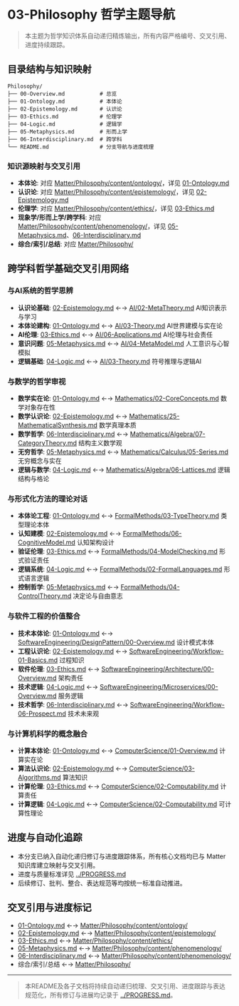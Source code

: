 # 03-Philosophy 哲学主题导航

> 本主题为哲学知识体系自动递归精炼输出，所有内容严格编号、交叉引用、进度持续跟踪。

## 目录结构与知识映射

```tree
Philosophy/
├── 00-Overview.md           # 总览
├── 01-Ontology.md           # 本体论
├── 02-Epistemology.md       # 认识论
├── 03-Ethics.md             # 伦理学
├── 04-Logic.md              # 逻辑学
├── 05-Metaphysics.md        # 形而上学
├── 06-Interdisciplinary.md  # 跨学科
└── README.md                # 分支导航与进度梳理
```

### 知识源映射与交叉引用

- **本体论**: 对应 [Matter/Philosophy/content/ontology/](../../Matter/Philosophy/content/ontology/)，详见 [01-Ontology.md](01-Ontology.md)
- **认识论**: 对应 [Matter/Philosophy/content/epistemology/](../../Matter/Philosophy/content/epistemology/)，详见 [02-Epistemology.md](02-Epistemology.md)
- **伦理学**: 对应 [Matter/Philosophy/content/ethics/](../../Matter/Philosophy/content/ethics/)，详见 [03-Ethics.md](03-Ethics.md)
- **现象学/形而上学/跨学科**: 对应 [Matter/Philosophy/content/phenomenology/](../../Matter/Philosophy/content/phenomenology/)，详见 [05-Metaphysics.md](05-Metaphysics.md)、[06-Interdisciplinary.md](06-Interdisciplinary.md)
- **综合/索引/总结**: 对应 [Matter/Philosophy/](../../Matter/Philosophy/)

## 跨学科哲学基础交叉引用网络

### 与AI系统的哲学思辨

- **认识论基础**: [02-Epistemology.md](02-Epistemology.md) ←→ [AI/02-MetaTheory.md](../AI/02-MetaTheory.md) AI知识表示与学习
- **本体论建构**: [01-Ontology.md](01-Ontology.md) ←→ [AI/03-Theory.md](../AI/03-Theory.md) AI世界建模与实在论
- **AI伦理**: [03-Ethics.md](03-Ethics.md) ←→ [AI/06-Applications.md](../AI/06-Applications.md) AI伦理与社会责任
- **意识问题**: [05-Metaphysics.md](05-Metaphysics.md) ←→ [AI/04-MetaModel.md](../AI/04-MetaModel.md) 人工意识与心智模拟
- **逻辑基础**: [04-Logic.md](04-Logic.md) ←→ [AI/03-Theory.md](../AI/03-Theory.md) 符号推理与逻辑AI

### 与数学的哲学审视

- **数学实在论**: [01-Ontology.md](01-Ontology.md) ←→ [Mathematics/02-CoreConcepts.md](../Mathematics/02-CoreConcepts.md) 数学对象存在性
- **数学认识论**: [02-Epistemology.md](02-Epistemology.md) ←→ [Mathematics/25-MathematicalSynthesis.md](../Mathematics/25-MathematicalSynthesis.md) 数学真理本质
- **数学哲学**: [06-Interdisciplinary.md](06-Interdisciplinary.md) ←→ [Mathematics/Algebra/07-CategoryTheory.md](../Mathematics/Algebra/07-CategoryTheory.md) 结构主义数学观
- **无穷哲学**: [05-Metaphysics.md](05-Metaphysics.md) ←→ [Mathematics/Calculus/05-Series.md](../Mathematics/Calculus/05-Series.md) 无穷概念与实在
- **逻辑与数学**: [04-Logic.md](04-Logic.md) ←→ [Mathematics/Algebra/06-Lattices.md](../Mathematics/Algebra/06-Lattices.md) 逻辑结构与格论

### 与形式化方法的理论对话

- **本体论工程**: [01-Ontology.md](01-Ontology.md) ←→ [FormalMethods/03-TypeTheory.md](../FormalMethods/03-TypeTheory.md) 类型理论本体
- **认知建模**: [02-Epistemology.md](02-Epistemology.md) ←→ [FormalMethods/06-CognitiveModel.md](../FormalMethods/06-CognitiveModel.md) 认知架构设计
- **验证伦理**: [03-Ethics.md](03-Ethics.md) ←→ [FormalMethods/04-ModelChecking.md](../FormalMethods/04-ModelChecking.md) 形式验证责任
- **逻辑系统**: [04-Logic.md](04-Logic.md) ←→ [FormalMethods/02-FormalLanguages.md](../FormalMethods/02-FormalLanguages.md) 形式语言逻辑
- **控制哲学**: [05-Metaphysics.md](05-Metaphysics.md) ←→ [FormalMethods/04-ControlTheory.md](../FormalMethods/04-ControlTheory.md) 决定论与自由意志

### 与软件工程的价值整合

- **技术本体论**: [01-Ontology.md](01-Ontology.md) ←→ [SoftwareEngineering/DesignPattern/00-Overview.md](../SoftwareEngineering/DesignPattern/00-Overview.md) 设计模式本体
- **工程认识论**: [02-Epistemology.md](02-Epistemology.md) ←→ [SoftwareEngineering/Workflow-01-Basics.md](../SoftwareEngineering/Workflow-01-Basics.md) 过程知识
- **软件伦理**: [03-Ethics.md](03-Ethics.md) ←→ [SoftwareEngineering/Architecture/00-Overview.md](../SoftwareEngineering/Architecture/00-Overview.md) 架构责任
- **技术逻辑**: [04-Logic.md](04-Logic.md) ←→ [SoftwareEngineering/Microservices/00-Overview.md](../SoftwareEngineering/Microservices/00-Overview.md) 服务逻辑
- **技术哲学**: [06-Interdisciplinary.md](06-Interdisciplinary.md) ←→ [SoftwareEngineering/Workflow-06-Prospect.md](../SoftwareEngineering/Workflow-06-Prospect.md) 技术未来观

### 与计算机科学的概念融合

- **计算本体论**: [01-Ontology.md](01-Ontology.md) ←→ [ComputerScience/01-Overview.md](../ComputerScience/01-Overview.md) 计算实在论
- **算法认识论**: [02-Epistemology.md](02-Epistemology.md) ←→ [ComputerScience/03-Algorithms.md](../ComputerScience/03-Algorithms.md) 算法知识
- **计算伦理**: [03-Ethics.md](03-Ethics.md) ←→ [ComputerScience/02-Computability.md](../ComputerScience/02-Computability.md) 计算责任
- **计算逻辑**: [04-Logic.md](04-Logic.md) ←→ [ComputerScience/02-Computability.md](../ComputerScience/02-Computability.md) 可计算性理论

## 进度与自动化追踪

- 本分支已纳入自动化递归修订与进度跟踪体系，所有核心文档均已与 Matter 知识库建立映射与交叉引用。
- 进度与质量标准详见 [../PROGRESS.md](../PROGRESS.md)
- 后续修订、批判、整合、表达规范等均按统一标准自动推进。

## 交叉引用与进度标记

- [01-Ontology.md](01-Ontology.md) ←→ [Matter/Philosophy/content/ontology/](../../Matter/Philosophy/content/ontology/)
- [02-Epistemology.md](02-Epistemology.md) ←→ [Matter/Philosophy/content/epistemology/](../../Matter/Philosophy/content/epistemology/)
- [03-Ethics.md](03-Ethics.md) ←→ [Matter/Philosophy/content/ethics/](../../Matter/Philosophy/content/ethics/)
- [05-Metaphysics.md](05-Metaphysics.md) ←→ [Matter/Philosophy/content/phenomenology/](../../Matter/Philosophy/content/phenomenology/)
- [06-Interdisciplinary.md](06-Interdisciplinary.md) ←→ [Matter/Philosophy/content/phenomenology/](../../Matter/Philosophy/content/phenomenology/)
- 综合/索引/总结 ←→ [Matter/Philosophy/](../../Matter/Philosophy/)

---

> 本README及各子文档将持续自动递归梳理、交叉引用、进度跟踪与表达规范化，所有修订与进展均记录于 [../PROGRESS.md](../PROGRESS.md)。
